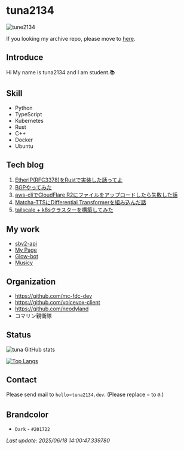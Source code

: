 # tuna2134
![tune2134](https://komarev.com/ghpvc/?username=tuna2134)

If you looking my archive repo, please move to [here](https://github.com/tuna2134-archive).

## Introduce
Hi My name is tuna2134 and I am student.📚

## Skill
- Python
- TypeScript
- Kubernetes
- Rust
- C++
- Docker
- Ubuntu

## Tech blog

1. [EtherIP(RFC3378)をRustで実装した話ってよ](https://zenn.dev/dms_sub/articles/cb6ec3ca067c8a)
2. [BGPやってみた](https://zenn.dev/neody/articles/f501261728997c)
3. [aws-cliでCloudFlare R2にファイルをアップロードしたら失敗した話](https://zenn.dev/neody/articles/6f2b6e41dd1914)
4. [Matcha-TTSにDifferential Transformerを組み込んだ話](https://zenn.dev/dms_sub/articles/3655a007d28618)
5. [tailscale + k8sクラスターを構築してみた](https://zenn.dev/neody/articles/ac2c821ec8811a)

## My work
- [sbv2-api](https://github.com/neodyland/sbv2-api)
- [My Page](https://tuna2134.jp/)
- [Glow-bot](https://glow-bot.com)
- [Musicy](https://musicy.neody.land)

## Organization
- https://github.com/mc-fdc-dev
- https://github.com/voicevox-client
- https://github.com/neodyland
- コマリン親衛隊

## Status
![tuna GitHub stats](https://github-readme-stats.vercel.app/api?username=tuna2134&show_icons=true&theme=radical)

[![Top Langs](https://github-readme-stats.vercel.app/api/top-langs/?username=tuna2134&layout=compact)](https://github.com/anuraghazra/github-readme-stats)

## Contact
Please send mail to `hello⭐️tuna2134.dev`. (Please replace `⭐️` to `@`.)

## Brandcolor
- `Dark` - `#201722`

*Last update: 2025/06/18 14:00:47.339780*